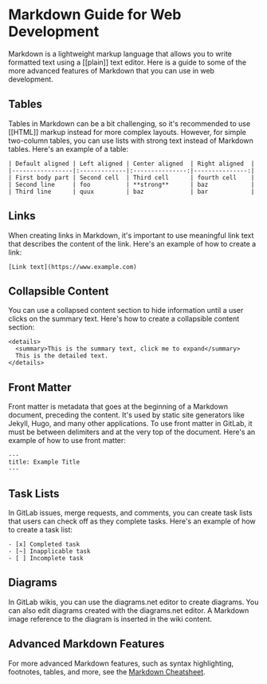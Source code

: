 # Markdown Guide for Web Development

Markdown is a lightweight markup language that allows you to write formatted text using a [[plain]] text editor. Here is a guide to some of the more advanced features of Markdown that you can use in web development.

## Tables

Tables in Markdown can be a bit challenging, so it's recommended to use [[HTML]] markup instead for more complex layouts. However, for simple two-column tables, you can use lists with strong text instead of Markdown tables. Here's an example of a table:

```
| Default aligned | Left aligned | Center aligned  | Right aligned  |
|-----------------|:-------------|:---------------:|---------------:|
| First body part | Second cell  | Third cell      | fourth cell    |
| Second line     | foo          | **strong**      | baz            |
| Third line      | quux         | baz             | bar            |
```

## Links

When creating links in Markdown, it's important to use meaningful link text that describes the content of the link. Here's an example of how to create a link:

```
[Link text](https://www.example.com)
```

## Collapsible Content

You can use a collapsed content section to hide information until a user clicks on the summary text. Here's how to create a collapsible content section:

```
<details>
  <summary>This is the summary text, click me to expand</summary>
  This is the detailed text.
</details>
```

## Front Matter

Front matter is metadata that goes at the beginning of a Markdown document, preceding the content. It's used by static site generators like Jekyll, Hugo, and many other applications. To use front matter in GitLab, it must be between delimiters and at the very top of the document. Here's an example of how to use front matter:

```
---
title: Example Title
---
```

## Task Lists

In GitLab issues, merge requests, and comments, you can create task lists that users can check off as they complete tasks. Here's an example of how to create a task list:

```
- [x] Completed task
- [~] Inapplicable task
- [ ] Incomplete task
```

## Diagrams

In GitLab wikis, you can use the diagrams.net editor to create diagrams. You can also edit diagrams created with the diagrams.net editor. A Markdown image reference to the diagram is inserted in the wiki content.

## Advanced Markdown Features

For more advanced Markdown features, such as syntax highlighting, footnotes, tables, and more, see the [Markdown Cheatsheet](https://github.com/adam-p/markdown-here/wiki/Markdown-Cheatsheet).
